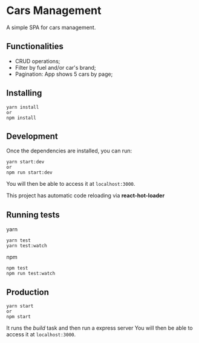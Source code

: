 # Cars Management
A simple SPA for cars management.


## Functionalities 
* CRUD operations;
* Filter by fuel and/or car's brand;
* Pagination: App shows 5 cars by page;


## Installing
```
yarn install
or
npm install
```

## Development
Once the dependencies are installed, you can run:
```
yarn start:dev
or
npm run start:dev
```
You will then be able to access it at `localhost:3000`.

This project has automatic code reloading via **react-hot-loader**


## Running tests
yarn
```
yarn test
yarn test:watch
```
npm
```
npm test
npm run test:watch
```

## Production
```
yarn start
or
npm start
```
It runs the *build* task and then run a express server
You will then be able to access it at `localhost:3000`.